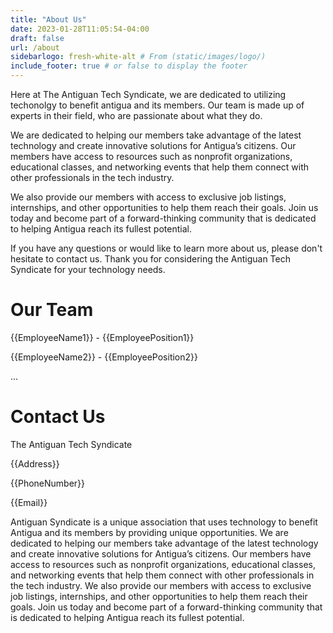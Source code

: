 ```yaml
---
title: "About Us"
date: 2023-01-28T11:05:54-04:00
draft: false
url: /about
sidebarlogo: fresh-white-alt # From (static/images/logo/)
include_footer: true # or false to display the footer
---
```

<p>
Here at The Antiguan Tech Syndicate, we are dedicated to utilizing techonolgy to benefit antigua and its members. Our team is made up of experts in their field, who are passionate about what they do.
</p>
<p>
We are dedicated to helping our members take advantage of the latest technology and create innovative solutions for Antigua’s citizens. Our members have access to resources such as nonprofit organizations, educational classes, and networking events that help them connect with other professionals in the tech industry. 
</p>
<p>
We also provide our members with access to exclusive job listings, internships, and other opportunities to help them reach their goals. Join us today and become part of a forward-thinking community that is dedicated to helping Antigua reach its fullest potential.
</p>

If you have any questions or would like to learn more about us, please don't hesitate to contact us.
Thank you for considering the Antiguan Tech Syndicate for your technology needs.

# Our Team

{{EmployeeName1}} - {{EmployeePosition1}}

{{EmployeeName2}} - {{EmployeePosition2}}

...

# Contact Us

The Antiguan Tech Syndicate

{{Address}}

{{PhoneNumber}}

{{Email}}

Antiguan Syndicate is a unique association that uses technology to benefit Antigua and its members by providing unique opportunities. We are dedicated to helping our members take advantage of the latest technology and create innovative solutions for Antigua’s citizens. Our members have access to resources such as nonprofit organizations, educational classes, and networking events that help them connect with other professionals in the tech industry. We also provide our members with access to exclusive job listings, internships, and other opportunities to help them reach their goals. Join us today and become part of a forward-thinking community that is dedicated to helping Antigua reach its fullest potential.